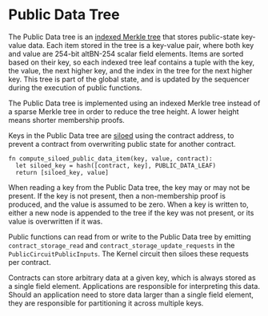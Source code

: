 # Public Data Tree

The Public Data tree is an [indexed Merkle tree](./tree-implementations.md#indexed-merkle-trees) that stores public-state key-value data. Each item stored in the tree is a key-value pair, where both key and value are 254-bit altBN-254 scalar field elements. Items are sorted based on their key, so each indexed tree leaf contains a tuple with the key, the value, the next higher key, and the index in the tree for the next higher key. This tree is part of the global state, and is updated by the sequencer during the execution of public functions.

The Public Data tree is implemented using an indexed Merkle tree instead of a sparse Merkle tree in order to reduce the tree height. A lower height means shorter membership proofs.

Keys in the Public Data tree are [siloed](./tree-implementations.md#siloing-leaves) using the contract address, to prevent a contract from overwriting public state for another contract.

```
fn compute_siloed_public_data_item(key, value, contract):
  let siloed_key = hash([contract, key], PUBLIC_DATA_LEAF)
  return [siloed_key, value]
```

When reading a key from the Public Data tree, the key may or may not be present. If the key is not present, then a non-membership proof is produced, and the value is assumed to be zero. When a key is written to, either a new node is appended to the tree if the key was not present, or its value is overwritten if it was.

Public functions can read from or write to the Public Data tree by emitting `contract_storage_read` and `contract_storage_update_requests` in the `PublicCircuitPublicInputs`. The Kernel circuit then siloes these requests per contract.

Contracts can store arbitrary data at a given key, which is always stored as a single field element. Applications are responsible for interpreting this data. Should an application need to store data larger than a single field element, they are responsible for partitioning it across multiple keys.
